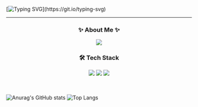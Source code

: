 
[![Typing SVG](https://readme-typing-svg.demolab.com?font=Fira+Code&pause=1000&random=false&width=435&lines=Hello!+I'm+yuha!)](https://git.io/typing-svg)

-----

<h3 align="center"> ✨ About Me ✨ </h3>
<div align='center'>
	<a href="https://yuha00e.tistory.com/"><img src="https://img.shields.io/badge/tistory-EC4815?style=flat-square&logo=tistory&logoColor=white"/></a>
</div>


<h3 align="center"> 🛠 Tech Stack </h3>
<div align='center'>
	<img src="https://img.shields.io/badge/java-F7DF1E?style=for-the-badge&logo=java&logoColor=white"/> <img src="https://img.shields.io/badge/spring-6DB33F?style=for-the-badge&logo=spring&logoColor=white"/> <img src="https://img.shields.io/badge/springboot-6DB33F?style=for-the-badge&logo=springboot&logoColor=white"/> 
</div>

<br>
<br>

![Anurag's GitHub stats](https://github-readme-stats.vercel.app/api?username=yuha00e&show_icons=true&theme=nightowl)
![Top Langs](https://github-readme-stats.vercel.app/api/top-langs/?username=yuha00e&layout=compact&theme=nightowl)


<!--
**yuha00e/yuha00e** is a ✨ _special_ ✨ repository because its `README.md` (this file) appears on your GitHub profile.

나중에 사용할 부분 모아두기!

capsule-render 만들어둔 버전 (나중에 사용하기!)
![header](https://capsule-render.vercel.app/api?type=wave&color=auto&height=300&section=header&text=yuha00e&fontSize=90)


Here are some ideas to get you started:

- 🔭 I’m currently working on ...
- 🌱 I’m currently learning ...
- 👯 I’m looking to collaborate on ...
- 🤔 I’m looking for help with ...
- 💬 Ask me about ...
- 📫 How to reach me: ...
- 😄 Pronouns: ...
- ⚡ Fun fact: ...
-->
